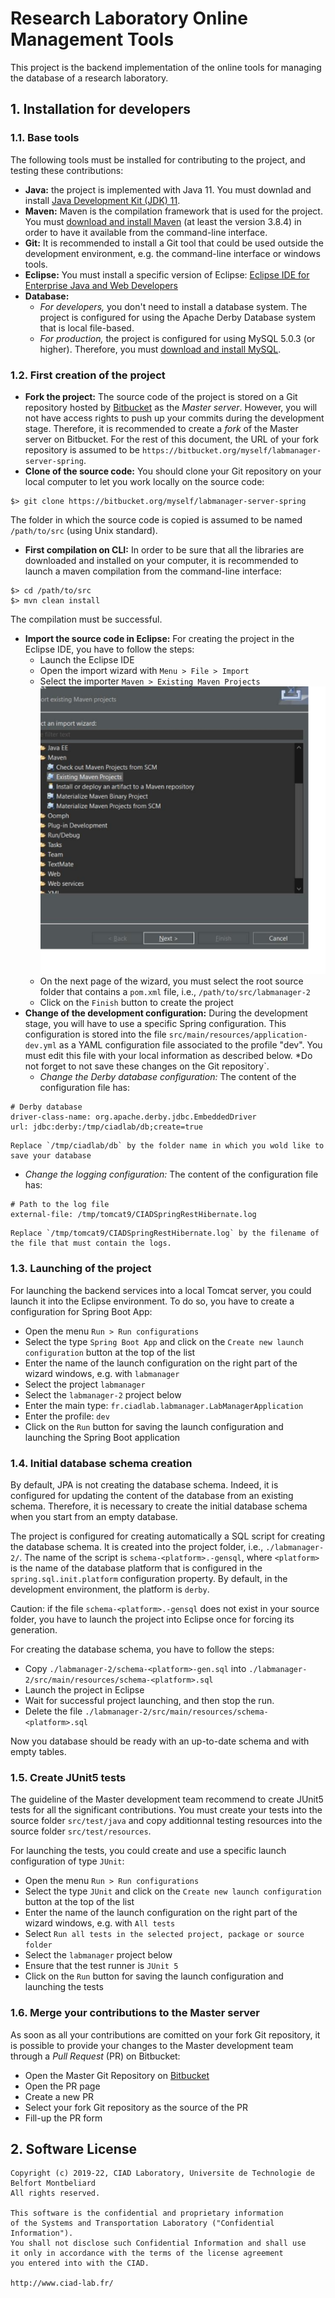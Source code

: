# Research Laboratory Online Management Tools

This project is the backend implementation of the online tools for managing the database of a research laboratory.

## 1. Installation for developers

### 1.1. Base tools

The following tools must be installed for contributing to the project, and testing these contributions:

* **Java:** the project is implemented with Java 11. You must downlad and install [Java Development Kit (JDK) 11](https://www.oracle.com/fr/java/technologies/javase/jdk11-archive-downloads.html).
* **Maven:** Maven is the compilation framework that is used for the project. You must [download and install Maven](https://maven.apache.org/download.cgi) (at least the version 3.8.4) in order to have it available from the command-line interface.
* **Git:** It is recommended to install a Git tool that could be used outside the development environment, e.g. the command-line interface or windows tools.
* **Eclipse:** You must install a specific version of Eclipse: [Eclipse IDE for Enterprise Java and Web Developers](https://www.eclipse.org/downloads/)
* **Database:**
  * *For developers,* you don't need to install a database system. The project is configured for using the Apache Derby Database system that is local file-based.
  * *For production,* the project is configured for using MySQL 5.0.3 (or higher). Therefore, you must [download and install MySQL](https://dev.mysql.com/downloads/installer/).

### 1.2. First creation of the project

* **Fork the project:** The source code of the project is stored on a Git repository hosted by [Bitbucket](https://bitbucket.org/ciadlabfr/labmanager-server-spring/) as the *Master server*. However, you will not have access rights to push up your commits during the development stage. Therefore, it is recommended to create a *fork* of the Master server on Bitbucket. For the rest of this document, the URL of your fork repository is assumed to be `https://bitbucket.org/myself/labmanager-server-spring`.
* **Clone of the source code:** You should clone your Git repository on your local computer to let you work locally on the source code:
```
$> git clone https://bitbucket.org/myself/labmanager-server-spring
```
The folder in which the source code is copied is assumed to be named `/path/to/src` (using Unix standard).
* **First compilation on CLI:** In order to be sure that all the libraries are downloaded and installed on your computer, it is recommended to launch a maven compilation from the command-line interface:
```
$> cd /path/to/src
$> mvn clean install
```
The compilation must be successful.

* **Import the source code in Eclipse:** For creating the project in the Eclipse IDE, you have to follow the steps:
  * Launch the Eclipse IDE
  * Open the import wizard with `Menu > File > Import`
  * Select the importer `Maven > Existing Maven Projects` ![Screenshot 1](./resources/eclipse0.png)
  * On the next page of the wizard, you must select the root source folder that contains a `pom.xml` file, i.e., `/path/to/src/labmanager-2`
  * Click on the `Finish` button to create the project
* **Change of the development configuration:** During the development stage, you will have to use a specific Spring configuration. This configuration is stored into the file `src/main/resources/application-dev.yml` as a YAML configuration file associated to the profile "dev". You must edit this file with your local information as described below. *Do not forget to not save these changes on the Git repository`.
  * *Change the Derby database configuration:* The content of the configuration file has:
```
# Derby database
driver-class-name: org.apache.derby.jdbc.EmbeddedDriver
url: jdbc:derby:/tmp/ciadlab/db;create=true
```
    Replace `/tmp/ciadlab/db` by the folder name in which you wold like to save your database
  * *Change the logging configuration:* The content of the configuration file has:
```
# Path to the log file
external-file: /tmp/tomcat9/CIADSpringRestHibernate.log
```
    Replace `/tmp/tomcat9/CIADSpringRestHibernate.log` by the filename of the file that must contain the logs.

### 1.3. Launching of the project

For launching the backend services into a local Tomcat server, you could launch it into the Eclipse environment. To do so, you have to create a configuration for Spring Boot App:

* Open the menu `Run > Run configurations`
* Select the type `Spring Boot App` and click on the `Create new launch configuration` button at the top of the list
* Enter the name of the launch configuration on the right part of the wizard windows, e.g. with `labmanager`
* Select the project `labmanager`
* Select the `labmanager-2` project below
* Enter the main type: `fr.ciadlab.labmanager.LabManagerApplication`
* Enter the profile: `dev`
* Click on the `Run` button for saving the launch configuration and launching the Spring Boot application

### 1.4. Initial database schema creation

By default, JPA is not creating the database schema. Indeed, it is configured for updating the content of the database from an existing schema.
Therefore, it is necessary to create the initial database schema when you start from an empty database.

The project is configured for creating automatically a SQL script for creating the database schema. It is created into the project folder, i.e., `./labmanager-2/`.
The name of the script is `schema-<platform>.-gensql`, where `<platform>` is the name of the database platform that is configured in the `spring.sql.init.platform` configuration property.
By default, in the development environment, the platform is `derby`.

Caution: if the file `schema-<platform>.-gensql` does not exist in your source folder, you have to launch the project into Eclipse once for forcing its generation.

For creating the database schema, you have to follow the steps:

* Copy `./labmanager-2/schema-<platform>-gen.sql` into `./labmanager-2/src/main/resources/schema-<platform>.sql`
* Launch the project in Eclipse
* Wait for successful project launching, and then stop the run.
* Delete the file `./labmanager-2/src/main/resources/schema-<platform>.sql`

Now you database should be ready with an up-to-date schema and with empty tables.

### 1.5. Create JUnit5 tests 

The guideline of the Master development team recommend to create JUnit5 tests for all the significant contributions. You must create your tests into the source folder `src/test/java` and copy additionnal testing resources into the source folder `src/test/resources`.

For launching the tests, you could create and use a specific launch configuration of type `JUnit`:

* Open the menu `Run > Run configurations`
* Select the type `JUnit` and click on the `Create new launch configuration` button at the top of the list
* Enter the name of the launch configuration on the right part of the wizard windows, e.g. with `All tests`
* Select `Run all tests in the selected project, package or source folder`
* Select the `labmanager` project below
* Ensure that the test runner is `JUnit 5`
* Click on the `Run` button for saving the launch configuration and launching the tests

### 1.6. Merge your contributions to the Master server

As soon as all your contributions are comitted on your fork Git repository, it is possible to provide your changes to the Master development team through a *Pull Request* (PR) on Bitbucket:

* Open the Master Git Repository on [Bitbucket](https://bitbucket.org/ciadlabfr/labmanager-server-spring/)
* Open the PR page
* Create a new PR
* Select your fork Git repository as the source of the PR
* Fill-up the PR form

## 2. Software License

```
Copyright (c) 2019-22, CIAD Laboratory, Universite de Technologie de Belfort Montbeliard
All rights reserved.

This software is the confidential and proprietary information
of the Systems and Transportation Laboratory ("Confidential Information").
You shall not disclose such Confidential Information and shall use
it only in accordance with the terms of the license agreement
you entered into with the CIAD.

http://www.ciad-lab.fr/
```

